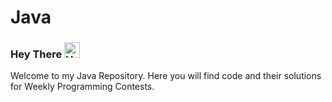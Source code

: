 # Java
### Hey There <img src="https://media.giphy.com/media/hvRJCLFzcasrR4ia7z/giphy.gif" width="25px" alt="Heyy">
Welcome to my Java Repository. Here you will find code and their solutions for Weekly Programming Contests.
